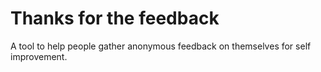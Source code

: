 # Thanks for the feedback

A tool to help people gather anonymous feedback on themselves for self improvement.
